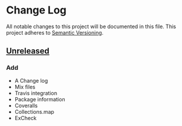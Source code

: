 # Change Log
All notable changes to this project will be documented in this file.
This project adheres to [Semantic Versioning](http://semver.org/).

## [Unreleased]
### Add
- A Change log
- Mix files
- Travis integration
- Package information
- Coveralls
- Collections.map
- ExCheck

[Unreleased]: https://github.com/TFarla/exdash/compare/develop...HEAD
